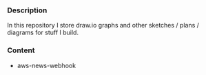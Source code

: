 ### Description
In this repository I store draw.io graphs and other sketches / plans / diagrams for stuff I build.
###  Content
- aws-news-webhook
